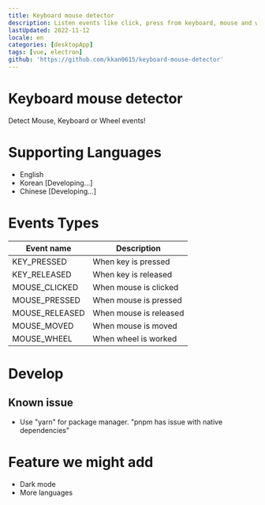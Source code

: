 ```yaml
---
title: Keyboard mouse detector
description: Listen events like click, press from keyboard, mouse and wheel 
lastUpdated: 2022-11-12
locale: en
categories: [desktopApp]
tags: [vue, electron]
github: 'https://github.com/kkan0615/keyboard-mouse-detector'
---
```


# Keyboard mouse detector
Detect Mouse, Keyboard or Wheel events!

# Supporting Languages
- English
- Korean [Developing...]
- Chinese [Developing...]

# Events Types
| Event name     | Description            |
|----------------|------------------------|
| KEY_PRESSED    | When key is pressed    |
| KEY_RELEASED   | When key is released   |
| MOUSE_CLICKED  | When mouse is clicked  |
| MOUSE_PRESSED  | When mouse is pressed  |
| MOUSE_RELEASED | When mouse is released |
| MOUSE_MOVED    | When mouse is moved    |
| MOUSE_WHEEL    | When wheel is worked   |

# Develop
## Known issue
- Use "yarn" for package manager. "pnpm has issue with native dependencies"

# Feature we might add
- Dark mode
- More languages
